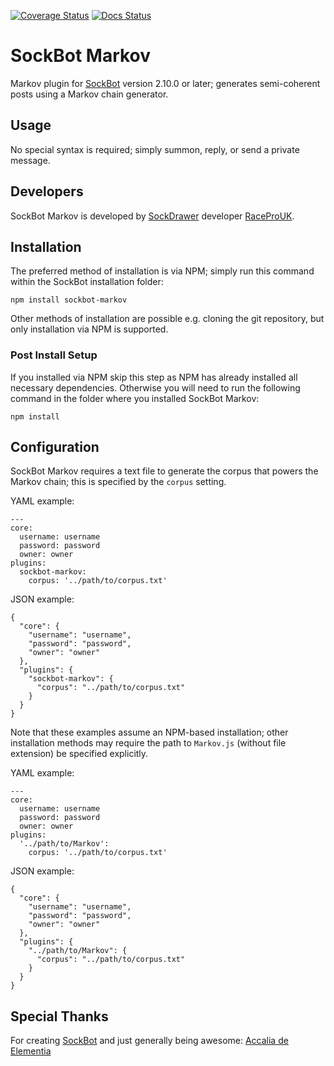 [![Coverage Status](https://coveralls.io/repos/SockDrawer/SockBot-Markov/badge.svg?branch=master)](https://coveralls.io/r/SockDrawer/SockBot-Markov?branch=master)
[![Docs Status](https://readthedocs.org/projects/sockbot-markov/badge/?version=latest)](http://sockbot-markov.readthedocs.org/)

# SockBot Markov

Markov plugin for [SockBot](https://sockbot.rtfd.org/en/latest/) version 2.10.0 or later; generates semi-coherent posts using a Markov chain generator.

## Usage

No special syntax is required; simply summon, reply, or send a private message.

## Developers

SockBot Markov is developed by [SockDrawer](https://github.com/SockDrawer) developer [RaceProUK](https://github.com/RaceProUK).

## Installation

The preferred method of installation is via NPM; simply run this command within the SockBot installation folder:
```
npm install sockbot-markov
```

Other methods of installation are possible e.g. cloning the git repository, but only installation via NPM is supported.

### Post Install Setup

If you installed via NPM skip this step as NPM has already installed all necessary dependencies.
Otherwise you will need to run the following command in the folder where you installed SockBot Markov:
```
npm install
```

## Configuration

SockBot Markov requires a text file to generate the corpus that powers the Markov chain; this is specified by the `corpus` setting.

YAML example:
```
---
core:
  username: username
  password: password
  owner: owner
plugins:
  sockbot-markov:
    corpus: '../path/to/corpus.txt'
```

JSON example:
```
{
  "core": {
    "username": "username",
    "password": "password",
    "owner": "owner"
  },
  "plugins": {
    "sockbot-markov": {
      "corpus": "../path/to/corpus.txt"
    }
  }
}
```

Note that these examples assume an NPM-based installation; other installation methods may require the path to `Markov.js` (without file extension) be specified explicitly.

YAML example:
```
---
core:
  username: username
  password: password
  owner: owner
plugins:
  '../path/to/Markov':
    corpus: '../path/to/corpus.txt'
```

JSON example:
```
{
  "core": {
    "username": "username",
    "password": "password",
    "owner": "owner"
  },
  "plugins": {
    "../path/to/Markov": {
      "corpus": "../path/to/corpus.txt"
    }
  }
}
```

## Special Thanks

For creating [SockBot](https://sockbot.readthedocs.org/en/latest/) and just generally being awesome: [Accalia de Elementia](https://github.com/AccaliaDeElementia)
